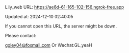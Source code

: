 Lily_web URL: https://ae6d-61-165-102-156.ngrok-free.app

Updated at: 2024-12-10 02:40:05

If you cannot open this URL, the server might be down.

Please contact: 

goley04@foxmail.com Or Wechat:GL_yeaH